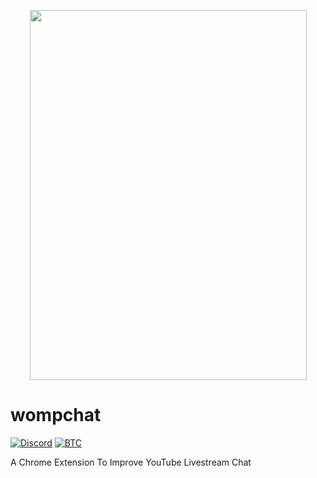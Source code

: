 <p align="center">
  <img width="443" height="592" src="https://storage.googleapis.com/womp-website_cloudbuild/cdn/wompchat/gif/emotesMenu.gif">
</p>

# wompchat 
[![Discord](https://img.shields.io/discord/238458588169895937?label=Discord&style=plastic)](https://discord.gg/pVNnTDA) [![BTC](https://img.shields.io/static/v1?label=BTC&style=plastic&message=3QkKHVyT1nZLEeH8f77bUhXorXKPQs5gzN&color=red)](https://storage.googleapis.com/womp-website_cloudbuild/cdn/wompchat/img/btc.JPG)

A Chrome Extension To Improve YouTube Livestream Chat
